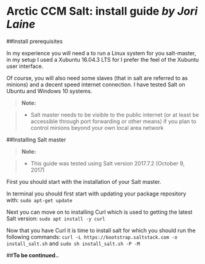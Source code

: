 ﻿**Arctic CCM Salt: install guide** *by Jori Laine*
===================

##Install prerequisites

In my experience you will need a to run a Linux system for you salt-master, in my setup I used a Xubuntu 16.04.3 LTS for I prefer the feel of the Xubuntu user interface.

Of course, you will also need some slaves (that in salt are referred to as minions) and a decent speed internet connection.  I have tested Salt on Ubuntu and Windows 10 systems.
> **Note:**

> - Salt master needs to be visible to the public internet (or at least be accessible through port forwarding or other means) if you plan to control minions beyond your own local area network

##Installing Salt master

> **Note:**

> - This guide was tested using Salt version 2017.7.2 (October 9, 2017)

First you should start with the installation of your Salt master.

In terminal you should first start with updating your package repository with:
`sudo apt-get update`

Next you can move on to installing Curl which is used to getting the latest Salt version:
`sudo apt install -y curl`

Now that you have Curl it is time to install salt for which you should run the following commands:
`curl -L https://bootstrap.saltstack.com -o install_salt.sh`
and
`sudo sh install_salt.sh -P -M`

##**To be continued..**

